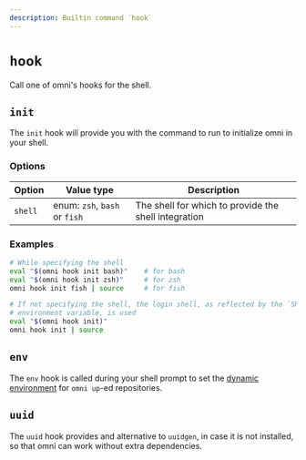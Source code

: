 ```yaml
---
description: Builtin command `hook`
---
```


# `hook`

Call one of omni's hooks for the shell.

## `init`

The `init` hook will provide you with the command to run to initialize omni in your shell.

### Options

| Option          | Value type | Description                                         |
|-----------------|------------|-----------------------------------------------------|
| `shell` | enum: `zsh`, `bash` or `fish` | The shell for which to provide the shell integration |

### Examples

```bash
# While specifying the shell
eval "$(omni hook init bash)"    # for bash
eval "$(omni hook init zsh)"     # for zsh
omni hook init fish | source     # for fish

# If not specifying the shell, the login shell, as reflected by the `SHELL`
# environment variable, is used
eval "$(omni hook init)"
omni hook init | source
```

## `env`

The `env` hook is called during your shell prompt to set the [dynamic environment](/reference/dynamic-environment) for `omni up`-ed repositories.

## `uuid`

The `uuid` hook provides and alternative to `uuidgen`, in case it is not installed, so that omni can work without extra dependencies.
